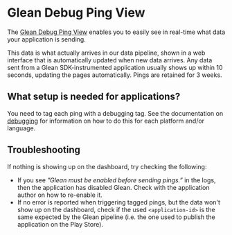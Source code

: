 # Glean Debug Ping View

The [Glean Debug Ping View](https://debug-ping-preview.firebaseapp.com/) enables you to easily see in real-time what data your application is sending.

This data is what actually arrives in our data pipeline, shown in a web
interface that is automatically updated when new data arrives. Any data sent from a Glean SDK-instrumented application usually shows up within 10 seconds,
updating the pages automatically. Pings are retained for 3 weeks.

## What setup is needed for applications?

You need to tag each ping with a debugging tag. See the documentation on
[debugging](./index.md) for information on how to do this for each platform and/or language.

## Troubleshooting

If nothing is showing up on the dashboard, try checking the following:

- If you see _”Glean must be enabled before sending pings.”_ in the logs,
  then the application has disabled Glean. Check with the application author
  on how to re-enable it.
- If no error is reported when triggering tagged pings, but the data won't
  show up on the dashboard, check if the used `<application-id>` is the same
  expected by the Glean pipeline (i.e. the one used to publish the
  application on the Play Store).
